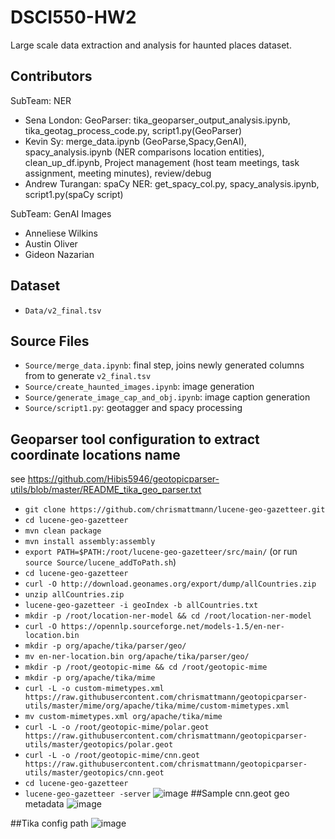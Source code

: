 # DSCI550-HW2
Large scale data extraction and analysis for haunted places dataset.

## Contributors
SubTeam: NER
- Sena London: GeoParser: tika_geoparser_output_analysis.ipynb, tika_geotag_process_code.py, script1.py(GeoParser)
- Kevin Sy: merge_data.ipynb (GeoParse,Spacy,GenAI), spacy_analysis.ipynb (NER comparisons location entities), clean_up_df.ipynb, Project management (host team meetings, task assignment, meeting minutes), review/debug
- Andrew Turangan: spaCy NER: get_spacy_col.py, spacy_analysis.ipynb, script1.py(spaCy script)

SubTeam: GenAI Images
- Anneliese Wilkins
- Austin Oliver
- Gideon Nazarian
## Dataset
- ```Data/v2_final.tsv```
## Source Files
- ```Source/merge_data.ipynb```: final step, joins newly generated columns from to generate ```v2_final.tsv```<br>
- ```Source/create_haunted_images.ipynb```: image generation<br>
- ```Source/generate_image_cap_and_obj.ipynb```: image caption generation<br>
- ```Source/script1.py```: geotagger and spacy processing<br>
## Geoparser tool configuration to extract coordinate locations name
see https://github.com/Hibis5946/geotopicparser-utils/blob/master/README_tika_geo_parser.txt<br>
- ```git clone https://github.com/chrismattmann/lucene-geo-gazetteer.git```
- ```cd lucene-geo-gazetteer```
- ```mvn clean package```
- ```mvn install assembly:assembly```
- ```export PATH=$PATH:/root/lucene-geo-gazetteer/src/main/``` (or run ```source Source/lucene_addToPath.sh```)
- ```cd lucene-geo-gazetteer```
- ```curl -O http://download.geonames.org/export/dump/allCountries.zip```
- ```unzip allCountries.zip```
- ```lucene-geo-gazetteer -i geoIndex -b allCountries.txt```
- ```mkdir -p /root/location-ner-model && cd /root/location-ner-model```
- ```curl -O https://opennlp.sourceforge.net/models-1.5/en-ner-location.bin```
- ```mkdir -p org/apache/tika/parser/geo/```
- ```mv en-ner-location.bin org/apache/tika/parser/geo/```
- ```mkdir -p /root/geotopic-mime && cd /root/geotopic-mime```
- ```mkdir -p org/apache/tika/mime```
- ```curl -L -o custom-mimetypes.xml https://raw.githubusercontent.com/chrismattmann/geotopicparser-utils/master/mime/org/apache/tika/mime/custom-mimetypes.xml```
- ```mv custom-mimetypes.xml org/apache/tika/mime```
- ```curl -L -o /root/geotopic-mime/polar.geot https://raw.githubusercontent.com/chrismattmann/geotopicparser-utils/master/geotopics/polar.geot```
- ```curl -L -o /root/geotopic-mime/cnn.geot https://raw.githubusercontent.com/chrismattmann/geotopicparser-utils/master/geotopics/cnn.geot```
- ```cd lucene-geo-gazetteer```
- ```lucene-geo-gazetteer -server```
  ![image](https://github.com/user-attachments/assets/10e4c605-e192-46c0-a886-448e35430964)
##Sample cnn.geot geo metadata
  ![image](https://github.com/user-attachments/assets/23ff8429-68de-4d0c-8183-1afb397afd0d)
  
##Tika config path
![image](https://github.com/user-attachments/assets/cd2bed09-3489-46db-b079-0053d06559b2)


